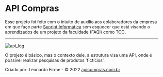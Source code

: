 # API Compras

<p>Esse projeto foi feito com o intuito de auxílio aos colaboradores da empresa em que faço parte <a href="https://www.suprintinformatica.com.br/">Suprint Informática<a/> sem esquecer que está visando o aprendizados de um projeto da faculdade (FAQI) como TCC.</p><hr>

![api_log](https://user-images.githubusercontent.com/102005275/181599667-bb074fa2-32dd-4464-a573-5684593e4dc2.gif)

O projeto é básico, mas o contexto dele, a estrutura visa uma API, onde é possível realizar pesquisas de produtos 'fictícios'.

Criado por: Leonardo Firme - © 2022 <a href="https://apicompras.com.br">apicompras.com.br</a>
